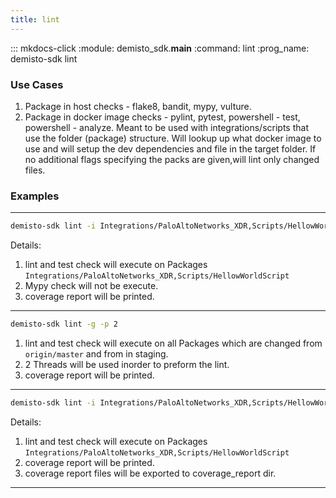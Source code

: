 ```yaml
---
title: lint
---
```


::: mkdocs-click
    :module: demisto_sdk.__main__
    :command: lint
    :prog_name: demisto-sdk lint

### Use Cases

1. Package in host checks - flake8, bandit, mypy, vulture.
2. Package in docker image checks -  pylint, pytest, powershell - test, powershell - analyze.
Meant to be used with integrations/scripts that use the folder (package) structure.
Will lookup up what docker image to use and will setup the dev dependencies and file in the target folder.
If no additional flags specifying the packs are given,will lint only changed files.

### Examples

---

```bash
demisto-sdk lint -i Integrations/PaloAltoNetworks_XDR,Scripts/HellowWorldScript --no-mypy
```

Details:

1. lint and test check will execute on Packages `Integrations/PaloAltoNetworks_XDR,Scripts/HellowWorldScript`
2. Mypy check will not be execute.
3. coverage report will be printed.

---

```bash
demisto-sdk lint -g -p 2
```

1. lint and test check will execute on all Packages which are changed from `origin/master` and from in staging.
2. 2 Threads will be used inorder to preform the lint.
3. coverage report will be printed.

---

```bash
demisto-sdk lint -i Integrations/PaloAltoNetworks_XDR,Scripts/HellowWorldScript --coverage-report coverage_report
```

Details:

1. lint and test check will execute on Packages `Integrations/PaloAltoNetworks_XDR,Scripts/HellowWorldScript`
2. coverage report will be printed.
3. coverage report files will be exported to coverage_report dir.

---
